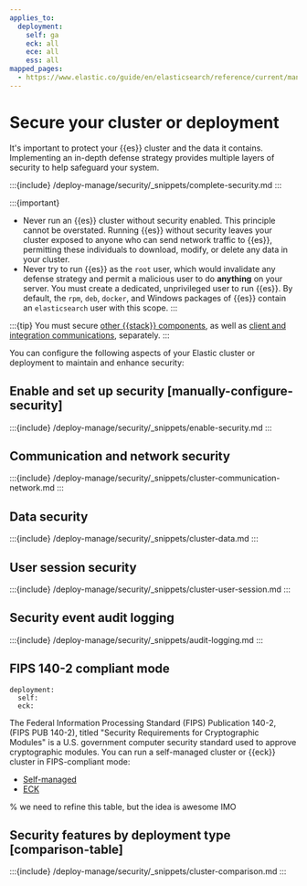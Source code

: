 ```yaml
---
applies_to:
  deployment:
    self: ga
    eck: all
    ece: all
    ess: all
mapped_pages:
  - https://www.elastic.co/guide/en/elasticsearch/reference/current/manually-configure-security.html
---
```


# Secure your cluster or deployment

It's important to protect your {{es}} cluster and the data it contains. Implementing an in-depth defense strategy provides multiple layers of security to help safeguard your system.

:::{include} /deploy-manage/security/_snippets/complete-security.md
:::

:::{important}
* Never run an {{es}} cluster without security enabled. This principle cannot be overstated. Running {{es}} without security leaves your cluster exposed to anyone who can send network traffic to {{es}}, permitting these individuals to download, modify, or delete any data in your cluster.
* Never try to run {{es}} as the `root` user, which would invalidate any defense strategy and permit a malicious user to do **anything** on your server. You must create a dedicated, unprivileged user to run {{es}}. By default, the `rpm`, `deb`, `docker`, and Windows packages of {{es}} contain an `elasticsearch` user with this scope.
::: 

:::{tip}
You must secure [other {{stack}} components](/deploy-manage/security/secure-clients-integrations.md), as well as [client and integration communications](/deploy-manage/security/httprest-clients-security.md), separately.
:::

You can configure the following aspects of your Elastic cluster or deployment to maintain and enhance security:

## Enable and set up security [manually-configure-security]

:::{include} /deploy-manage/security/_snippets/enable-security.md
:::
 
## Communication and network security

:::{include} /deploy-manage/security/_snippets/cluster-communication-network.md
:::

## Data security

:::{include} /deploy-manage/security/_snippets/cluster-data.md
:::
 
## User session security

:::{include} /deploy-manage/security/_snippets/cluster-user-session.md
:::

## Security event audit logging

:::{include} /deploy-manage/security/_snippets/audit-logging.md
:::

## FIPS 140-2 compliant mode
```{applies_to}
deployment:
  self:
  eck:
```

The Federal Information Processing Standard (FIPS) Publication 140-2, (FIPS PUB 140-2), titled "Security Requirements for Cryptographic Modules" is a U.S. government computer security standard used to approve cryptographic modules. You can run a self-managed cluster or {{eck}} cluster in FIPS-compliant mode:

* [Self-managed](/deploy-manage/security/fips-140-2.md)
* [ECK](/deploy-manage/deploy/cloud-on-k8s/deploy-fips-compatible-version-of-eck.md)

% we need to refine this table, but the idea is awesome IMO

## Security features by deployment type [comparison-table]

:::{include} /deploy-manage/security/_snippets/cluster-comparison.md
:::
